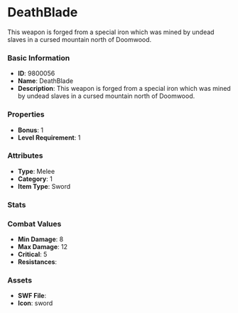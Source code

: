# DeathBlade

This weapon is forged from a special iron which was mined by undead slaves in a cursed mountain north of Doomwood. 

### Basic Information

- **ID**: 9800056
- **Name**: DeathBlade
- **Description**: This weapon is forged from a special iron which was mined by undead slaves in a cursed mountain north of Doomwood. 

### Properties

- **Bonus**: 1
- **Level Requirement**: 1

### Attributes

- **Type**: Melee     
- **Category**: 1
- **Item Type**: Sword

### Stats


### Combat Values

- **Min Damage**: 8
- **Max Damage**: 12
- **Critical**: 5
- **Resistances**: 

### Assets

- **SWF File**: 
- **Icon**: sword

